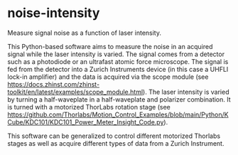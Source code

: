 # noise-intensity
Measure signal noise as a function of laser intensity.

This Python-based software aims to measure the noise in an acquired signal while the laser intensity is varied. The signal comes from a detector such as a photodiode or an ultrafast atomic force microscope. The signal is fed from the detector into a Zurich Instruments device (in this case a UHFLI lock-in amplifier) and the data is acquired via the scope module (see https://docs.zhinst.com/zhinst-toolkit/en/latest/examples/scope_module.html). The laser intensity is varied by turning a half-waveplate in a half-waveplate and polarizer combination. It is turned with a motorized ThorLabs rotation stage (see https://github.com/Thorlabs/Motion_Control_Examples/blob/main/Python/KCube/KDC101/KDC101_Power_Meter_Insight_Code.py). 

This software can be generalized to control different motorized Thorlabs stages as well as acquire different types of data from a Zurich Instrument.

